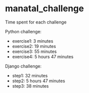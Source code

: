 # manatal_challenge
Time spent for each challenge

Python challenge:
- exercise1: 3 minutes
- exercise2: 19 minutes
- exercise3: 55 minutes
- exercise4: 5 hours 47 minutes

Django challenge:
- step1: 32 minutes
- step2: 5 hours 47 minutes
- step3: 38 minutes
